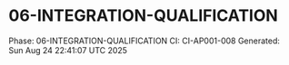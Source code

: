 # 06-INTEGRATION-QUALIFICATION
Phase: 06-INTEGRATION-QUALIFICATION
CI: CI-AP001-008
Generated: Sun Aug 24 22:41:07 UTC 2025
